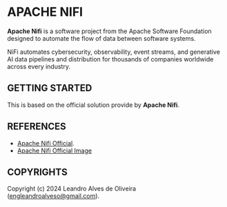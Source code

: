 # APACHE NIFI

**Apache Nifi** is a software project from the Apache Software Foundation designed to automate the flow of data between software systems.

NiFi automates cybersecurity, observability, event streams, and generative AI data pipelines and distribution for thousands of companies worldwide across every industry.

## GETTING STARTED

This is based on the official solution provide by **Apache Nifi**.

## REFERENCES
- [Apache Nifi Official](https://nifi.apache.org/).
- [Apache Nifi Official Image](https://hub.docker.com/r/apache/nifi)

## COPYRIGHTS
Copyright (c) 2024 Leandro Alves de Oliveira (engleandroalveso@gmail.com).